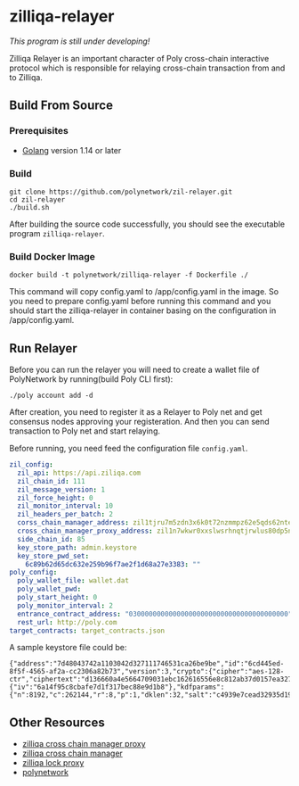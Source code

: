 # zilliqa-relayer

*This program is still under developing!*

Zilliqa Relayer is an important character of Poly cross-chain interactive protocol which is responsible for relaying cross-chain transaction from and to Zilliqa.

## Build From Source

### Prerequisites

- [Golang](https://golang.org/doc/install) version 1.14 or later

### Build

```shell
git clone https://github.com/polynetwork/zil-relayer.git
cd zil-relayer
./build.sh
```

After building the source code successfully,  you should see the executable program `zilliqa-relayer`.

### Build Docker Image

```
docker build -t polynetwork/zilliqa-relayer -f Dockerfile ./
```

This command will copy config.yaml to /app/config.yaml in the image. So you need to prepare config.yaml before running this command and you should start the zilliqa-relayer in container basing on the configuration in /app/config.yaml.


## Run Relayer
Before you can run the relayer you will need to create a wallet file of PolyNetwork by running(build Poly CLI first):

```shell
./poly account add -d
```

After creation, you need to register it as a Relayer to Poly net and get consensus nodes approving your registeration. And then you can send transaction to Poly net and start relaying.

Before running, you need feed the configuration file `config.yaml`.

```yaml
zil_config:
  zil_api: https://api.ziliqa.com
  zil_chain_id: 111
  zil_message_version: 1
  zil_force_height: 0
  zil_monitor_interval: 10
  zil_headers_per_batch: 2
  corss_chain_manager_address: zil1tjru7m5zdn3x6k0t72nzmmpz62e5qds62nte9t
  cross_chain_manager_proxy_address: zil1n7wkwr0xxslwsrhnqtjrwlus80dp5ncnlpaw93
  side_chain_id: 85
  key_store_path: admin.keystore
  key_store_pwd_set:
    6c89b62d65dc632e259b96f7ae2f1d68a27e3383: ""
poly_config:
  poly_wallet_file: wallet.dat
  poly_wallet_pwd:
  poly_start_height: 0
  poly_monitor_interval: 2
  entrance_contract_address: "0300000000000000000000000000000000000000"
  rest_url: http://poly.com
target_contracts: target_contracts.json
```

A sample keystore file could be:

```text
{"address":"7d48043742a1103042d327111746531ca26be9be","id":"6cd445ed-8f5f-4565-af2a-cc2306a82b73","version":3,"crypto":{"cipher":"aes-128-ctr","ciphertext":"d136660a4e5664709031ebc162616556e8c812ab37d0157ea3276aa08d0a6c2d","kdf":"pbkdf2","mac":"b30dd459f1fd9d99c0b2f3452ccd2bf11414ad92d32ac70d1d7b52f17281b4e5","cipherparams":{"iv":"6a14f95c8cbafe7d1f317bec88e9d1b8"},"kdfparams":{"n":8192,"c":262144,"r":8,"p":1,"dklen":32,"salt":"c4939e7cead32935d1972a2cd06d249dd501181e6ad2d1872fa0eb397d7fea20"}}}
```

## Other Resources

- [zilliqa cross chain manager proxy](https://github.com/Zilliqa/zilliqa-contracts/blob/main/contracts/ZilCrossChainManagerProxy.scilla)
- [zilliqa cross chain manager](https://github.com/Zilliqa/zilliqa-contracts/blob/main/contracts/ZilCrossChainManager.scilla)
- [zilliqa lock proxy](https://github.com/Zilliqa/zilliqa-contracts/blob/main/contracts/LockProxy.scilla)
- [polynetwork](https://github.com/polynetwork/poly)



